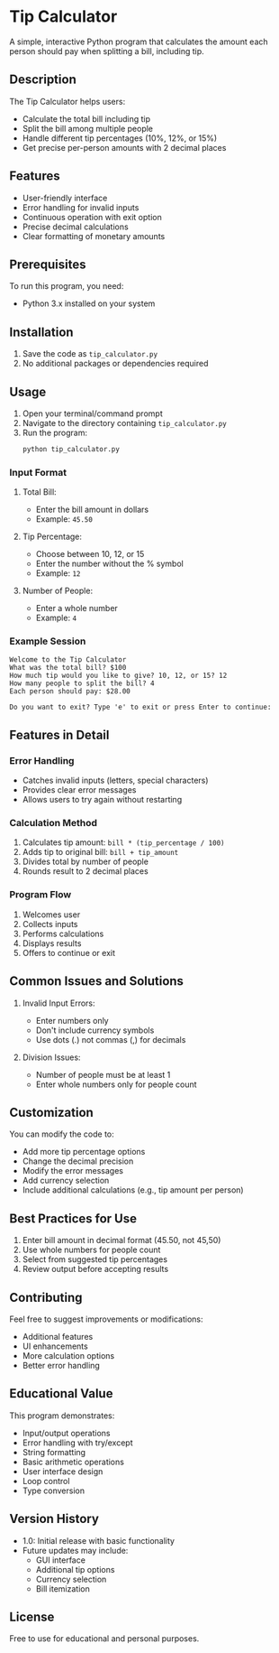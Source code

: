 # Tip Calculator

A simple, interactive Python program that calculates the amount each person should pay when splitting a bill, including tip.

## Description

The Tip Calculator helps users:
- Calculate the total bill including tip
- Split the bill among multiple people
- Handle different tip percentages (10%, 12%, or 15%)
- Get precise per-person amounts with 2 decimal places

## Features

- User-friendly interface
- Error handling for invalid inputs
- Continuous operation with exit option
- Precise decimal calculations
- Clear formatting of monetary amounts

## Prerequisites

To run this program, you need:
- Python 3.x installed on your system

## Installation

1. Save the code as `tip_calculator.py`
2. No additional packages or dependencies required

## Usage

1. Open your terminal/command prompt
2. Navigate to the directory containing `tip_calculator.py`
3. Run the program:
   ```bash
   python tip_calculator.py
   ```

### Input Format
1. Total Bill:
   - Enter the bill amount in dollars
   - Example: `45.50`

2. Tip Percentage:
   - Choose between 10, 12, or 15
   - Enter the number without the % symbol
   - Example: `12`

3. Number of People:
   - Enter a whole number
   - Example: `4`

### Example Session
```
Welcome to the Tip Calculator
What was the total bill? $100
How much tip would you like to give? 10, 12, or 15? 12
How many people to split the bill? 4
Each person should pay: $28.00

Do you want to exit? Type 'e' to exit or press Enter to continue:
```

## Features in Detail

### Error Handling
- Catches invalid inputs (letters, special characters)
- Provides clear error messages
- Allows users to try again without restarting

### Calculation Method
1. Calculates tip amount: `bill * (tip_percentage / 100)`
2. Adds tip to original bill: `bill + tip_amount`
3. Divides total by number of people
4. Rounds result to 2 decimal places

### Program Flow
1. Welcomes user
2. Collects inputs
3. Performs calculations
4. Displays results
5. Offers to continue or exit

## Common Issues and Solutions

1. Invalid Input Errors:
   - Enter numbers only
   - Don't include currency symbols
   - Use dots (.) not commas (,) for decimals

2. Division Issues:
   - Number of people must be at least 1
   - Enter whole numbers only for people count

## Customization

You can modify the code to:
- Add more tip percentage options
- Change the decimal precision
- Modify the error messages
- Add currency selection
- Include additional calculations (e.g., tip amount per person)

## Best Practices for Use

1. Enter bill amount in decimal format (45.50, not 45,50)
2. Use whole numbers for people count
3. Select from suggested tip percentages
4. Review output before accepting results

## Contributing

Feel free to suggest improvements or modifications:
- Additional features
- UI enhancements
- More calculation options
- Better error handling

## Educational Value

This program demonstrates:
- Input/output operations
- Error handling with try/except
- String formatting
- Basic arithmetic operations
- User interface design
- Loop control
- Type conversion

## Version History

- 1.0: Initial release with basic functionality
- Future updates may include:
  - GUI interface
  - Additional tip options
  - Currency selection
  - Bill itemization

## License

Free to use for educational and personal purposes.
